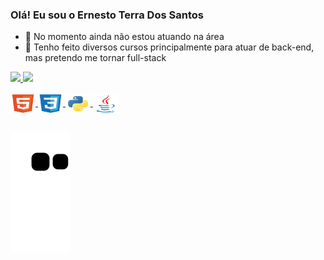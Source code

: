 ### Olá! Eu sou o Ernesto Terra Dos Santos

- 🔭 No momento ainda não estou atuando na área
- 🌱 Tenho feito diversos cursos principalmente para atuar de back-end, mas pretendo me tornar full-stack

 <div>
  <a href="https://github.com/ErnestoTSantos">
  <img height="170em" src="https://github-readme-stats.vercel.app/api?username=ErnestoTSantos&show_icons=true&theme=dark&include_all_commits=true&count_private=true"/>
  <img height="170em" src="https://github-readme-stats.vercel.app/api/top-langs/?username=ErnestoTSantos&layout=compact&langs_count=7&theme=dark"/>
</div>

<div style="display: inline_block"><br>
  <img align="center" alt="Ernesto-HTML" height="30" width="40" src="https://raw.githubusercontent.com/devicons/devicon/master/icons/html5/html5-original.svg">
  <img align="center" alt="Ernesto-CSS" height="30" width="40" src="https://raw.githubusercontent.com/devicons/devicon/master/icons/css3/css3-original.svg">
  <img align="center" alt="Ernesto-Python" height="30" width="40" src="https://raw.githubusercontent.com/devicons/devicon/master/icons/python/python-original.svg">
  <img align="center" alt="Ernesto-Java" height="30" width="40" src="https://github.com/devicons/devicon/blob/master/icons/java/java-original.svg">
</div>
  
  ##
  
<div> 
 
  ![Snake animation](https://github.com/ErnestoTSantos/ErnestoTSantos/blob/output/github-contribution-grid-snake.svg)
 
</div>
